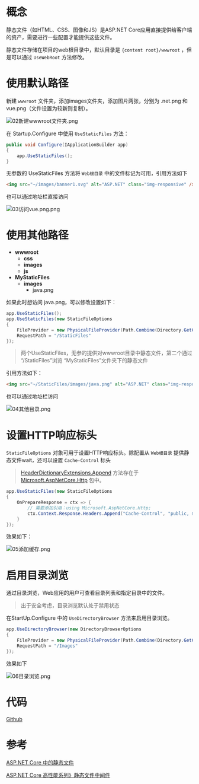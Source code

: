 # 概念

静态文件（如HTML、CSS、图像和JS）是ASP.NET Core应用直接提供给客户端的资产，需要进行一些配置才能提供这些文件。

静态文件存储在项目的web根目录中，默认目录是 `{content root}/wwwroot` ，但是可以通过 `UseWebRoot` 方法修改。



# 使用默认路径

新建 `wwwroot` 文件夹，添加images文件夹，添加图片两张，分别为 .net.png 和 vue.png（文件设置为较新则复制）。

![02新建wwwroot文件夹.png](https://gitee.com/imstrive/ImageBed/raw/master/20200311/02新建wwwroot文件夹.png)

在 Startup.Configure 中使用 `UseStaticFiles` 方法：

```c#
public void Configure(IApplicationBuilder app)
{
    app.UseStaticFiles();
}
```

无参数的 UseStaticFiles 方法将 `Web根目录` 中的文件标记为可用，引用方法如下

```html
<img src="~/images/banner1.svg" alt="ASP.NET" class="img-responsive" />
```

也可以通过地址栏直接访问

![03访问vue.png.png](https://gitee.com/imstrive/ImageBed/raw/master/20200311/03访问vue.png.png)



# 使用其他路径

- **wwwroot**
  - **css**
  - **images**
  - **js**
- **MyStaticFiles**
  - **images**
    - java.png

如果此时想访问 java.png，可以修改设置如下：

```c#
app.UseStaticFiles();
app.UseStaticFiles(new StaticFileOptions
{
    FileProvider = new PhysicalFileProvider(Path.Combine(Directory.GetCurrentDirectory(), "MyStaticFiles")),
    RequestPath = "/StaticFiles"
});
```

> 两个UseStaticFiles，无参的提供对wwwroot目录中静态文件，第二个通过 “/StaticFiles”浏览 “MyStaticFiles”文件夹下的静态文件

引用方法如下：

```html
<img src="~/StaticFiles/images/java.png" alt="ASP.NET" class="img-responsive" />
```

也可以通过地址栏访问

![04其他目录.png](https://gitee.com/imstrive/ImageBed/raw/master/20200311/04其他目录.png)



# 设置HTTP响应标头

`StaticFileOptions` 对象可用于设置HTTP响应标头。除配置从 `Web根目录` 提供静态文件wait，还可以设置 `Cache-Control` 标头

> [HeaderDictionaryExtensions.Append](https://docs.microsoft.com/zh-cn/dotnet/api/microsoft.aspnetcore.http.headerdictionaryextensions.append) 方法存在于 [Microsoft.AspNetCore.Http](https://www.nuget.org/packages/Microsoft.AspNetCore.Http/) 包中。

```c#
app.UseStaticFiles(new StaticFileOptions
{
    OnPrepareResponse = ctx => {
        // 需要添加引用：using Microsoft.AspNetCore.Http;
        ctx.Context.Response.Headers.Append("Cache-Control", "public, max-age=600");
    }
});
```

效果如下：

![05添加缓存.png](https://gitee.com/imstrive/ImageBed/raw/master/20200311/05添加缓存.png)



# 启用目录浏览

通过目录浏览，Web应用的用户可查看目录列表和指定目录中的文件。

> 出于安全考虑，目录浏览默认处于禁用状态

在StartUp.Configure 中的 `UseDirectoryBrowser` 方法来启用目录浏览。

```c#
app.UseDirectoryBrowser(new DirectoryBrowserOptions
{
    FileProvider = new PhysicalFileProvider(Path.Combine(Directory.GetCurrentDirectory(), "MyStaticFiles", "images")),
    RequestPath = "/Images"
});
```

效果如下

![06目录浏览.png](https://gitee.com/imstrive/ImageBed/raw/master/20200311/06目录浏览.png)

# 代码

[Github](https://github.com/longtaosu/DotnetCoreDemo/tree/master/3.1/%E9%9D%99%E6%80%81%E6%96%87%E4%BB%B6)



# 参考

[ASP.NET Core 中的静态文件](https://docs.microsoft.com/zh-cn/aspnet/core/fundamentals/static-files?view=aspnetcore-3.1)

[ASP.NET Core 高性能系列》静态文件中间件](https://www.cnblogs.com/humble/p/12288903.html)